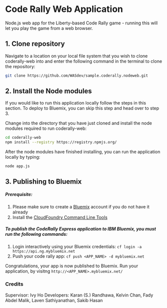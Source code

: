 # Code Rally Web Application

Node.js web app  for the Liberty-based Code Rally game - running this will let you play the game from a web browser.

## 1. Clone repository

Navigate to a location on your local file system that you wish to clone coderally-web into and enter the following command in the terminal to clone the repository:

```bash
git clone https://github.com/WASdev/sample.coderally.nodeweb.git
```

## 2. Install the Node modules

If you would like to run this application locally follow the steps in this section. To deploy to Bluemix, you can skip this step and head over to step 3.

Change into the directory that you have just cloned and install the node modules required to run coderally-web:

```bash
cd coderally-web
npm install --registry https://registry.npmjs.org/
```

After the node modules have finished installing, you can run the application locally by typing:

```bash
node app.js
```

## 3. Publishing to Bluemix

##### Prerequisite:
1. Please make sure to create a [Bluemix](https://console.ng.bluemix.net/) account if you do not have it already
2. Install the [CloudFoundry Command Line Tools](https://github.com/cloudfoundry/cli/releases)

##### To publish the CodeRally Express application to IBM Bluemix, you must run the following commands:
1. Login interactively using your Bluemix credentials: `cf login -a https://api.ng.mybluemix.net`
2. Push your code rally app: `cf push <APP_NAME> -d mybluemix.net`

Congratulations, your app is now published to Bluemix. Run your application, by visitng `http://<APP_NAME>.mybluemix.net/`

### Credits

Supervisor: Ivy Ho
Developers: Karan (S.) Randhawa, Kelvin Chan, Fady Abdel Malik, Laven Sathiyanathan, Sakib Hasan
